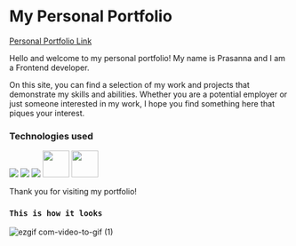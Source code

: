 
<h1>My Personal Portfolio</h1>
<a href="https://prasanna-portfolio11.netlify.app/" target="_blank">Personal Portfolio Link</a>

 

Hello and welcome to my personal portfolio! My name is Prasanna and I am a Frontend developer.

On this site, you can find a selection of my work and projects that demonstrate my skills and abilities. Whether you are a potential employer or just someone interested in my work, I hope you find something here that piques your interest.
<h3>Technologies used</h3>

<img src="https://img.icons8.com/color/48/000000/html-5--v1.png"/> <img src="https://img.icons8.com/color/48/000000/css3.png"/> <img src="https://img.icons8.com/color/48/000000/javascript--v2.png"/> 
<img src="https://upload.wikimedia.org/wikipedia/commons/a/a7/React-icon.svg"  width="48" height="48"/>
<img src="https://upload.wikimedia.org/wikipedia/commons/b/b2/Bootstrap_logo.svg"  width="48" height="48"/>


Thank you for visiting my portfolio!
### `This is how it looks`

![ezgif com-video-to-gif (1)](https://user-images.githubusercontent.com/110029115/237044567-7772ba05-0e18-4543-a9b2-d78e33b17343.gif)
